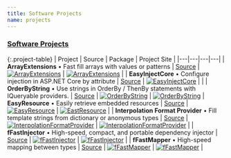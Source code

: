 ```yaml
---
title: Software Projects
name: projects
---
```


### [Software Projects](/software/projects)

{:.project-table}
| Project | Source  | Package  | Project Site  |
|---|---|---|---|
| **ArrayExtensions**  &bull; Fast fill arrays with values or patterns | [Source](https://github.com/Grax32/ArrayExtensions) | [![ArrayExtensions](https://img.shields.io/nuget/v/grax.arrayextensions)](https://www.nuget.org/packages/grax.arrayextensions/) | [![ArrayExtensions](https://img.shields.io/website/https/sites.grax32.com/ArrayExtensions)](https://sites.grax32.com/ArrayExtensions) |
| **EasyInjectCore**  &bull; Configure injection in ASP.NET Core by attribute | [Source](https://github.com/Grax32/EasyInjectCore/) | [![EasyInjectCore](https://img.shields.io/nuget/v/Grax32.Easyinjectcore)](https://www.nuget.org/packages/Grax32.EasyInjectCore/) | |
| **OrderByString** &bull; Use strings in OrderBy / ThenBy statements with IQueryable providers. | [Source](https://github.com/Grax32/OrderByString/) | [![OrderByString](https://img.shields.io/nuget/v/orderbystring)](https://www.nuget.org/packages/OrderByString/) | [![OrderByString](https://img.shields.io/website/https/sites.grax32.com/OrderByString)](https://sites.grax32.com/OrderByString) 
| **EasyResource**  &bull; Easily retrieve embedded resources | [Source](https://github.com/Grax32/easyresource/) | [![EasyResource](https://img.shields.io/nuget/v/easyresource)](https://www.nuget.org/packages/EasyResource/) | [![EastResource](https://img.shields.io/website/https/sites.grax32.com/EasyResource)](https://sites.grax32.com/EasyResource) |
| **Interpolation Format Provider**  &bull; Fill template strings from dictionary or anonymous types | [Source](https://github.com/Grax32/interpolationformatprovider/) | [![InterpolationFormatProvider](https://img.shields.io/nuget/v/interpolationformatprovider)](https://www.nuget.org/packages/InterpolationFormatProvider/) | [![InterpolationFormatProvider](https://img.shields.io/website/https/sites.grax32.com/InterpolationFormatProvider)](https://sites.grax32.com/InterpolationFormatProvider) |
| **fFastInjector**  &bull; High-speed, compact, and portable dependency injector | [Source](https://github.com/Grax32/ffastinjector/)  | [![fFastInjector](https://img.shields.io/nuget/v/ffastinjector)](https://www.nuget.org/packages/fFastInjector/) | [![fFastInjector](https://img.shields.io/website/https/sites.grax32.com/fFastInjector)](https://sites.grax32.com/fFastInjector/) |
| **fFastMapper** &bull; High-speed mapping between types | [Source](https://github.com/Grax32/fFastMapper/)  | [![fFastMapper](https://img.shields.io/nuget/v/fFastMapper)](https://www.nuget.org/packages/fFastMapper/) | [![fFastMapper](https://img.shields.io/website/https/sites.grax32.com/fFastMapper)](https://sites.grax32.com/fFastMapper) |
